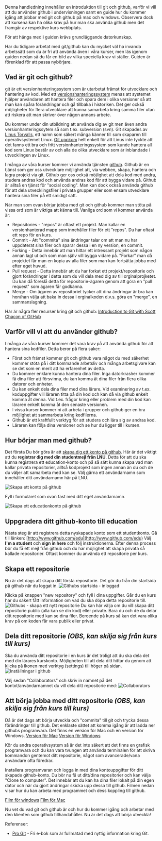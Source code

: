 Denna handledning innehåller en introduktion till git och github, varför vi vill att du använder github i undervisningen samt en guide hur du kommer igång att jobbar med git och github på mac och windows. Observera dock att kursena kan ha olika krav på hur man ska använda github men det framgår av respektive kurs webbplats.

För att hänga med i guiden krävs grundläggande datorkunskap.

Har du tidigare arbetat med git/github kan du mycket väl ha invanda arbetssätt som du är fri att använda även i våra kurser, men läs igenom guiden nedan så du får en bild av vilka speciella krav vi ställer. Guiden är förenklad för att passa nybörjare.

Vad är git och github?
---------

[git](http://git-scm.com/ "Den officella sidan om git") är ett versionhanteringssytem som är utarbetat främst för utvecklare och hantering av kod. Med ett [versionshanteringssystem](http://sv.wikipedia.org/wiki/Versionshantering) menas att systemet hjälper användaren att hantera filer och spara dem i olika versioner så att man kan spåra förändringar och gå tillbaka i historiken. Det ger också möjligheter för flera utvecklare att kunna samarbeta kring samma filer utan att riskera att man skriver över någon annans arbete. 

Du kommer under din utbildning att använda dig av git men även andra versionhanteringssytem så som t.ex. subversion (svn).
Git skapades av [Linus Torvalls](http://sv.wikipedia.org/wiki/Linus_Torvalds "Linus Torvalds wikipedia"), ett namn som säkert många känner till som skaparen till operativsystemet Linux. [Git uppkom](http://git-scm.com/book/en/Getting-Started-A-Short-History-of-Git) helt enkelt för att Linus inte tyckte att det fanns ett bra och fritt versionhanteringssystem som kunde hantera all kod som Linux består av och alla de olika utvecklare som är inblandade i utvecklingen av Linux. 

I många av våra kurser kommer vi använda tjänsten [github](http://github.com/ "Githubs hemsida"). Github är en tjänst som ger oss utvecklare möjlighet att, via webben, skapa, hantera och lagra projekt via git. Github ger oss också möjlighet att dela kod med andra, studera andras kod och använda andras kod för att bygga vidare på. Github är alltså en tjänst för "social coding". Man kan dock också använda github för att dela utvecklingsfiler i privata grupper eller som ensam utvecklare hantera sina filer på ett smidigt sätt.

När man som ovan börjar jobba med git och github kommer man stöta på vissa ord som är viktiga att känna till. Vanliga ord som vi kommer använda är:

* Repositories - "repos" är oftast ett projekt. Man kallar en versionhanterad mapp som innehåller filer för ett "repos". Du har oftast ett repo för en kurs.
* Commit - Att "commita" sina ändringar talar om att man nu har uppdaterat sina filer och sparar dessa i en ny version, en commit.
* Forking - Detta innebär att man hittar ett intressant projekt som någon annan lagt ut och som man själv vill bygga vidare på. "Forkar" man då projektet får man en kopia av alla filer som man kan fortsätta jobba med efter eget huvud.
* Pull request - Detta innebär att du har forkat ett projekt/repositorie och gjort förändringar i detta som du vill dela med dig av till orginalprojketet. Du kan då föreslå detta för repositorie-ägaren genom att göra en "pull request" som ägaren får godkänna.
* Merge - Om ägaren av repositoriet tycker att dina ändringar är bra kan hon/han välja att baka in dessa i orginalkoden d.v.s. göra en "merge", en sammanslagning.



Här är några fler resurser kring git och github:
[Introduction to Git with Scott Chacon of GitHub](http://www.youtube.com/watch?v=ZDR433b0HJY "Youtubevideo om git")

Varför vill vi att du använder github?
---

I många av våra kurser kommer det vara krav på att använda github för att hantera sina kodfiler. Detta beror på flera saker:

* Först och främst kommer git och github vara något du med säkerhet kommer stöta på i ditt kommande arbetsliv och många arbetsgivare kan se det som en merit att ha erfarenhet av detta.
* Du kommer enklare kunna hantera dina filer. Inga datorkrasher kommer få dina filer att försvinna, du kan komma åt dina filer från flera olika datorer och enheter.
* Du kan enkelt dela dina filer med dina lärare. Vid examinering av t.ex. koduppgifter vill läraren titta på din kod och kan då via github enkelt komma åt denna. Vid t.ex. frågor kring eller problem med din kod kan läraren enkelt komma åt den senaste versionen.
* I vissa kurser kommer ni att arbeta i grupper och github ger en bra möjlighet att sammarbeta kring kodfilerna.
* Github är ett kraftfullt verktyg för att studera och lära sig av andras kod.
* Läraren kan följa dina versioner och se hur du ligger till i kursen.


Hur börjar man med github?
---
Det första Du bör göra är att [skapa dig ett konto på github](http://www.github.com). Här är det viktigt att du __registrar dig med din studentmejl från LNU__. Detta för att du ska kunna registrera ett education-konto och på så sätt kunna skapa vad man kallar privata repositorier, alltså kodprojekt som ingen annan än du och de du väljer att samarbeta med kan se. Välj gärna ett användarnamn som innehåller ditt användarnamn här på LNU.

![Skapa ett konto på github][github_reg] 

Fyll i formuläret som ovan fast med ditt eget användarnamn.

![Skapa ett educationkonto på github][github_reg_edu] 


Uppgradera ditt github-konto till education
---------------------------------------------
Nästa steg är att registrera detta nyskapade konto som ett studentkonto. Gå till länken: [http://www.github.com/edu](http://www.github.com/edu)
Välj **I'm a student** och **sign in here** och följ instruktionerna. Efter denna process bör du få ett mejl från github och du har möjlighet att skapa privata så kallade repositorier. Oftast kommer du använda ett repositorie per kurs.


Skapa ett repositorie
-----------------------
Nu är det dags att skapa ditt första repositorie. Det gör du från din startsida på github när du loggat in.
![Githubs startsida - inloggad][github_startpage] 

Klicka på knappen "new repository" och fyll i dina uppgifter. Går du en kurs har du säkert fått information om vad du ska döpa detta repositorie till.
![Githubs - skapa ett nytt repositorie][github_repo_new] 
Du kan här välja om du vill skapa ditt repositorie public (alla kan se din kod) eller private. Bara du och de du delar ditt repositorie med kan se dina filer. Beroende på kurs så kan det vara olika krav på om koden får vara publik eller privat. 


Dela ditt repositorie *(OBS, kan skilja sig från kurs till kurs)*
----------------------
Ska du använda ditt repositorie i en kurs är det troligt att du ska dela det med din lärares kurskonto. Möjligheten till att dela ditt hittar du genom att klicka på
ikonen med verktyg (settings) till höger på sidan.
![Inställningar i github][github_settings] 

Välj sedan "Collaborators" och skriv in namnet på det kontot/användarnamnet du vill dela ditt repositorie med:
![Collaborators][github_collaborator] 


Att börja jobba med ditt repositorie *(OBS, kan skilja sig från kurs till kurs)*
-------------------------------------
Då är det dags att börja utveckla och "commita" till git och trycka dessa förändringar till github.
Det enklaste sättet att komma igång är att ladda ner githubs programvara. Det finns en version för Mac och en version för Windows. 
[Version för Mac](http://mac.github.com/)
[Version för Windows](http://windows.github.com/)

Kör du andra operativsystem så är det inte säkert att det finns en grafisk programvara och du kan vara tvungen att använda terminalen för att skriva kommandon gentemot ditt repositorie, något som avancerade/vana användare ofta föredrar.

Installera programvaran och logga in med dina kontouppgifter för ditt skapade github-konto. Du bör nu få ut ditt/dina repositorier och kan välja "Clone to computer". 
Det innebär att du kan ha dina filer lokalt på din egen dator och när du gjort ändringar skicka upp dessa till github. Filmen nedan visar hur du kan arbeta med programmet och dess koppling till github.

[Film för windows]()
[Film för Mac]()

Nu vet du vad git och github är och hur du kommer igång och arbetar med den klienten som github tillhandahåller. Nu är det dags att börja utveckla!

Referenser:
* [Pro Git](http://git-scm.com/book) - Fri e-bok som är fullmatad med nyttig information kring Git.

[github_reg]: https://raw.github.com/LNU-CoursePress/info/master/manualer/images/github_register.png "Github registration"
[github_reg_edu]: https://raw.github.com/LNU-CoursePress/info/master/manualer/images/github_register_edu.png "Github registration education"
[github_startpage]: https://raw.github.com/LNU-CoursePress/info/master/manualer/images/github_startpage.png "Github startpage"
[github_repo_new]: https://raw.github.com/LNU-CoursePress/info/master/manualer/images/github_repo_new.png "New repository"
[github_settings]: https://raw.github.com/LNU-CoursePress/info/master/manualer/images/github_settings.png "Settings"
[github_collaborator]: https://raw.github.com/LNU-CoursePress/info/master/manualer/images/github_collaborator.png "github_collaborator"